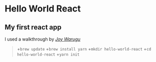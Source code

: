 # Hello World React

## My first react app

I used a walkthrough by [_Joy Warugu_](https://scotch.io/tutorials/setup-a-react-environment-using-webpack-and-babel)

>+`brew update`  +`brew install yarn`  +`mkdir hello-world-react`  +`cd hello-world-react` +`yarn init`
